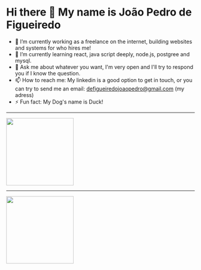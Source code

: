 # Hi there 👋 My name is João Pedro de Figueiredo


- 🔭 I’m currently working as a freelance on the internet, building websites and systems for who hires me!
- 🌱 I’m currently learning react, java script deeply, node.js, postgree and mysql.
- 💬 Ask me about whatever you want, I'm very open and I'll try to respond you if I know the question.
- 📫 How to reach me: My linkedin is a good option to get in touch, or you can try to send me an email: defigueiredojoaopedro@gmail.com (my adress)
- ⚡ Fun fact: My Dog's name is Duck!

<hr>
<div>
  <a href="https://github.com/figueiredojoaopedro">
  <img height="180em" src="https://github-readme-stats.vercel.app/api?username=figueiredojoaopedro&show_icons=true&theme=dark&include_all_commits=true&count_private=true"/>
    <hr>
  <img height="180em" src="https://github-readme-stats.vercel.app/api/top-langs/?username=figueiredojoaopedro&layout=compact&langs_count=16&theme=dark"/>
</div>
